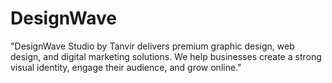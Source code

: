 # DesignWave
"DesignWave Studio by Tanvir delivers premium graphic design, web design, and digital marketing solutions. We help businesses create a strong visual identity, engage their audience, and grow online."
